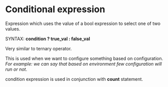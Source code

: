 # Conditional expression

Expression which uses the value of a bool expression to select one of two values.

SYNTAX: **condition ? true_val : false_val**

Very similar to ternary operator.

This is used when we want to configure something based on configuration. *For example: we can say that based on environment few configuration will run or not*.

condition expression is used in conjunction with **count** statement.

